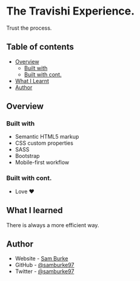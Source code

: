 # The Travishi Experience.

Trust the process.

## Table of contents

- [Overview](#overview)
  - [Built with](#the-challenge)
  - [Built with cont.](#the-challenge-cont)
- [What I Learnt](#my-process)
- [Author](#author)

## Overview

### Built with

- Semantic HTML5 markup
- CSS custom properties
- SASS
- Bootstrap
- Mobile-first workflow

### Built with cont.
- Love ❤️ 

## What I learned

There is always a more efficient way.

## Author

- Website - [Sam Burke](https://www.sburke-site.com)
- GitHub - [@samburke97](https://github.com/samburke97)
- Twitter - [@samburke97](https://www.twitter.com/samburke97)
